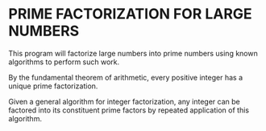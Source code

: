 # PRIME FACTORIZATION FOR LARGE NUMBERS
This program will factorize large numbers into prime numbers using known algorithms to perform such work.

By the fundamental theorem of arithmetic, every positive integer has a unique prime factorization.

Given a general algorithm for integer factorization, any integer can be factored into its constituent prime
factors by repeated application of this algorithm. 


